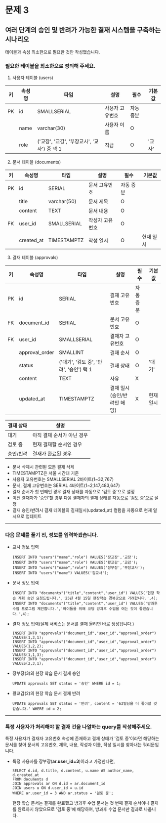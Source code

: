 # 문제 3

## 여러 단계의 승인 및 반려가 가능한 결재 시스템을 구축하는 시나리오
  
테이블과 속성 최소한으로 필요한 것만 작성했습니다.  
     
    
### 필요한 테이블을 최소한으로 정의해 주세요.

1. 사용자 테이블 (users)  

|키|속성명|타입|설명|필수|기본값|
|---|---|---|---|---|---|
|PK|id|SMALLSERIAL|사용자 고유번호|자동 증분| |
| |name|varchar(30)|사용자 이름|O| |
| |role|('교장', '교감', '부장교사', '교사') 중 택 1|직급|O|'교사'|

2. 문서 테이블 (documents)

|키|속성명|타입|설명|필수|기본값|  
|---|---|---|---|---|---|  
|PK|id|SERIAL|문서 고유번호|자동 증분| |  
| |title|varchar(50)|문서 제목|O| |
| |content|TEXT|문서 내용|O| |
|FK|user_id|SMALLSERIAL|작성자 고유번호|O| |
| |created_at|TIMESTAMPTZ|작성 일시|O|현재 일시|

3. 결재 테이블 (approvals)

|키|속성명|타입|설명|필수|기본값|  
|---|---|---|---|---|---|  
|PK|id|SERIAL|결재 고유번호|자동 증분| | 
|FK|document_id|SERIAL|문서 고유번호|O| |
|FK|user_id|SMALLSERIAL|결재자 고유번호|O| |
| |approval_order|SMALLINT|결재 순서|O| |
| |status|('대기', '검토 중', '반려', '승인') 택 1|결재 상태|O|'대기'|
| |content|TEXT|사유|X| |
| |updated_at|TIMESTAMPTZ|결재 일시(승인/반려만 해당)|X|현재 일시|


|결재 상태|설명| 
|---|---| 
|대기|아직 결재 순서가 아닌 경우| 
|검토 중|현재 결재할 순서인 경우| 
|승인/반려|결재가 완료된 경우| 


- 문서 삭제시 관련된 모든 결재 삭제
- TIMESTAMPTZ은 서울 시간대 기준
- 사용자 고유번호는 SMALLSERIAL 2바이트(1~32,767)
- 문서, 결재 고유번호는 SERIAL 4바이트(1~2,147,483,647)
- 결재 순서가 첫 번째인 경우 결재 상태를 자동으로 '검토 중'으로 설정
- 이전 결재자가 '승인'할 경우 다음 결재자의 결재 상태를 자동으로 '검토 중'으로 설정
- 결재 승인/반려시 결재 테이블의 결재일시(updated_at) 컬럼을 자동으로 현재 일시으로 업데이트

---

### 다음 문제를 풀기 전, 정보를 입력하겠습니다.

- 교사 정보 입력
    ```
    INSERT INTO "users"("name","role") VALUES('장교장','교장');
    INSERT INTO "users"("name","role") VALUES('황교감','교감');
    INSERT INTO "users"("name","role") VALUES('장부장','부장교사');
    INSERT INTO "users"("name") VALUES('김교사');
    ```

- 문서 정보 입력
    ```
    INSERT INTO "documents"("title","content","user_id") VALUES('현장 학습 계획 승인 요청드립니다.','25년 4월 15일 현장학습 경복궁으로 가려합니다.',4);
    INSERT INTO "documents"("title","content","user_id") VALUES('방과후 수업 프로그램 제안합니다.','아이들을 위해 코딩 방과후 수업을 여는 것이 좋겠습니다.',4);
    ```

- 결재 정보 입력(실제 서비스는 문서를 결재 올리면 바로 생성됩니다.)
    ```
    INSERT INTO "approvals"("document_id","user_id","approval_order") VALUES(1,3,1);
    INSERT INTO "approvals"("document_id","user_id","approval_order") VALUES(1,2,2);
    INSERT INTO "approvals"("document_id","user_id","approval_order") VALUES(1,1,3);
    INSERT INTO "approvals"("document_id","user_id","approval_order") VALUES(2,3,1);
    ```

- 장부장(3)의 현장 학습 문서 결재 승인
    ```
    UPDATE approvals SET status = '승인' WHERE id = 1;
    ```

- 황교감(2)의 현장 학습 문서 결재 반려
    ```
    UPDATE approvals SET status = '반려', content = '63빌딩을 더 좋아할 것 같습니다.' WHERE id = 2;
    ```

---

### 특정 사용자가 처리해야 할 결재 건을 나열하는 query를 작성해주세요.

특정 사용자가 결재자 고유번호 속성에 존재하고 결재 상태가 '검토 중'이라면 해당하는 문서를 찾아 문서의 고유번호, 제목, 내용, 작성자 이름, 작성 일시를 찾아내는 쿼리문입니다. 

- 특정 사용자를 장부장(<b>ar.user_id=3</b>)이라고 가정한다면,

    ```
    SELECT d.id, d.title, d.content, u.name AS author_name, d.created_at
    FROM documents d
    JOIN approvals ar ON d.id = ar.document_id
    JOIN users u ON d.user_id = u.id
    WHERE ar.user_id = 3 AND ar.status = '검토 중';
    ```
    현장 학습 문서는 결재를 완료했고 방과후 수업 문서는 첫 번째 결재 순서이나 결재를 완료하지 않았으므로 '검토 중'에 해당하여, 방과후 수업 문서만 결과로 나옵니다.

